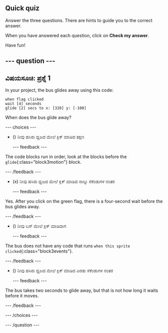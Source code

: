## Quick quiz

Answer the three questions. There are hints to guide you to the correct answer.

When you have answered each question, click on **Check my answer**.

Have fun!

--- question ---
---
ವಿಷಯಸೂಚಿ: ಪ್ರಶ್ನೆ 1
---

In your project, the bus glides away using this code:

```blocks3
when flag clicked 
wait [4] seconds
glide [2] secs to x: [320] y: [-100]
```

When does the bus glide away?

--- choices ---

- () ನೀವು ಹಸಿರು ಧ್ವಜದ ಮೇಲೆ ಕ್ಲಿಕ್ ಮಾಡಿದ ತಕ್ಷಣ

  --- feedback ---

The code blocks run in order, look at the blocks before the `glide`{:class="block3motion"} block.

  --- /feedback ---

- (x) ನೀವು ಹಸಿರು ಧ್ವಜದ ಮೇಲೆ ಕ್ಲಿಕ್ ಮಾಡಿದ ನಾಲ್ಕು ಸೆಕೆಂಡುಗಳ ನಂತರ

  --- feedback ---

Yes. After you click on the green flag, there is a four-second wait before the bus glides away.

  --- /feedback ---

- () ನೀವು ಬಸ್ ಮೇಲೆ ಕ್ಲಿಕ್ ಮಾಡಿದಾಗ

  --- feedback ---

The bus does not have any code that runs `when this sprite clicked`{:class="block3events"}.

  --- /feedback ---

- () ನೀವು ಹಸಿರು ಧ್ವಜದ ಮೇಲೆ ಕ್ಲಿಕ್ ಮಾಡಿದ ಎರಡು ಸೆಕೆಂಡುಗಳ ನಂತರ

  --- feedback ---

The bus takes two seconds to glide away, but that is not how long it waits before it moves.

  --- /feedback ---

--- /choices ---

--- /question ---
